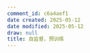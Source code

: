 ```yaml
---
comment_id: c6a4aef1
date created: 2025-05-12
date modified: 2025-05-12
draw: null
title: 自监督，预训练
---
```

